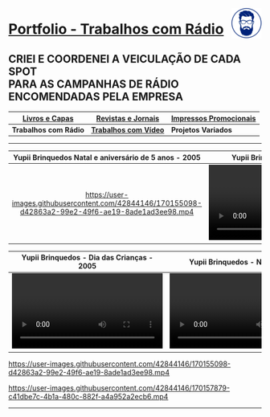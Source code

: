 [<img align="right"  width="60" height="60" src="https://github.com/3DGuima/3DGuima/blob/dc8573070b20afbede441ea49ea88372232a8089/main-images/eu-icon-256x256-2020.png">](https://github.com/3DGuima)
# <ins>Portfolio - Trabalhos com Rádio</ins>

## CRIEI E COORDENEI A VEICULAÇÃO DE CADA SPOT<br>PARA AS CAMPANHAS DE RÁDIO ENCOMENDADAS PELA EMPRESA

| [**Livros e Capas**](/livros-capas/livros-capas.md) | [**Revistas e Jornais**](/revistas-jornais/revistas-jornais.md) | [**Impressos Promocionais**](/impressos-promocionais/impressos-promocionais.md) |
| -------------- | ------------------ | ---------------------- |
| **Trabalhos com Rádio** | [**Trabalhos com Vídeo**](/trabalhos-video/trabalhos-video.md) | **Projetos Variados** |

----

**Yupii Brinquedos Natal e aniversário de 5 anos - 2005** | **Yupii Brinquedos - Natal 2005**
:------------------------------------:|:------------------------------------:
https://user-images.githubusercontent.com/42844146/170155098-d42863a2-99e2-49f6-ae19-8ade1ad3ee98.mp4  | ![](https://user-images.githubusercontent.com/42844146/170157879-c41dbe7c-4b1a-480c-882f-a4a952a2ecb6.mp4) |


**Yupii Brinquedos - Dia das Crianças - 2005** | **Yupii Brinquedos - Natal - 2004**
:--------------------:|:-----------:
![](https://user-images.githubusercontent.com/42844146/170157899-0be332bf-33a0-4465-892d-69a03d6a629d.mp4) | ![](https://user-images.githubusercontent.com/42844146/170157916-f6af784e-11ed-46cc-b0e8-40cfcb9960a9.mp4)|

https://user-images.githubusercontent.com/42844146/170155098-d42863a2-99e2-49f6-ae19-8ade1ad3ee98.mp4




https://user-images.githubusercontent.com/42844146/170157879-c41dbe7c-4b1a-480c-882f-a4a952a2ecb6.mp4

----